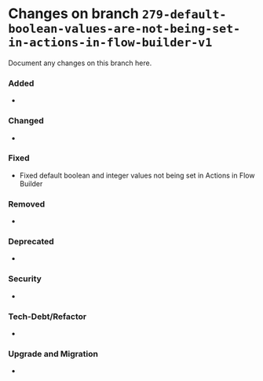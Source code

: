 # Changes on branch `279-default-boolean-values-are-not-being-set-in-actions-in-flow-builder-v1`
Document any changes on this branch here.
### Added
- 

### Changed
- 

### Fixed
- Fixed default boolean and integer values not being set in Actions in Flow Builder 

### Removed
- 

### Deprecated
- 

### Security
- 

### Tech-Debt/Refactor
- 

### Upgrade and Migration
- 
